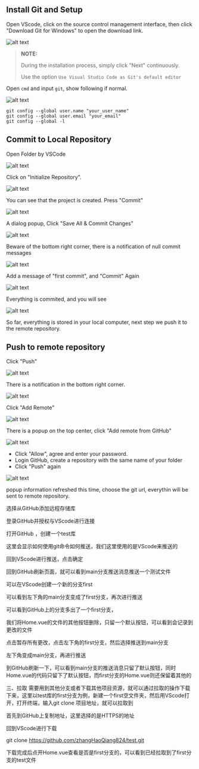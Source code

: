 ## Install Git and Setup
Open VScode, click on the source control management interface, then click "Download Git for Windows" to open the download link.

![alt text](<assets/Managing projects through VScode and GitHub/image-1.png>)

> **NOTE:**
> 
> During the installation process, simply click "Next" continuously.
>
> Use the option `Use Visual Studio Code as Git's default editor`

Open `cmd` and input `git`, show following if normal.

![alt text](<assets/Managing projects through VScode and GitHub/image-4.png>)

``` shell
git config --global user.name "your_user_name"
git config --global user.email "your_email"
git config --global -l
```

## Commit to Local Repository

Open Folder by VSCode

![alt text](<assets/Managing projects through VScode and GitHub/image-3.png>)

Click on "Initialize Repository".

![alt text](<assets/Managing projects through VScode and GitHub/image-5.png>)

You can see that the project is created. Press "Commit"

![alt text](<assets/Managing projects through VScode and GitHub/image-6.png>)

A dialog popup, Click "Save All & Commit Changes"

![alt text](<assets/Managing projects through VScode and GitHub/image-8.png>)

Beware of the bottom right corner, there is a notification of null commit messages

![alt text](<assets/Managing projects through VScode and GitHub/image-9.png>)

Add a message of "first commit", and "Commit" Again

![alt text](<assets/Managing projects through VScode and GitHub/image-10.png>)

Everything is commited, and you will see

![alt text](<assets/Managing projects through VScode and GitHub/image-11.png>)

So far, everything is stored in your local computer, next step we push it to the remote repository.

## Push to remote repository

Click "Push"

![alt text](<assets/Managing projects through VScode and GitHub/image-7.png>)

There is a notification in the bottom right corner.

![alt text](<assets/Managing projects through VScode and GitHub/image-12.png>)

Click "Add Remote"

![alt text](<assets/Managing projects through VScode and GitHub/image-13.png>)

There is a popup on the top center, click "Add remote from GitHub"

![alt text](<assets/Managing projects through VScode and GitHub/image-14.png>)

- Click "Allow", agree and enter your password.
- Login GitHub, create a repository with the same name of your folder
- Click "Push" again

![alt text](<assets/Managing projects through VScode and GitHub/image-16.png>)

popup information refreshed this time, choose the git url, everythin will be sent to remote repository.

选择从GitHub添加远程存储库



登录GitHub并授权与VScode进行连接







打开GitHub ，创建一个test库



这里会显示如何使用git命令如何推送，我们这里使用的是VScode来推送的



回到VScode进行推送，点击确定



回到GitHub刷新页面，就可以看到main分支推送消息推送一个测试文件



 可以在VScode创建一个新的分支first



 可以看到左下角的main分支变成了first分支，再次进行推送



可以看到GitHub上的分支多出了一个first分支，



我们将Home.vue的文件的其他按钮删除，只留一个默认按钮，可以看到会记录到更改的文件





点击暂存所有更改，点击左下角的first分支，然后选择推送到main分支





左下角变成main分支，再进行推送


 到GitHub刷新一下，可以看到main分支的推送消息只留了默认按钮，同时Home.vue的代码只留下了默认按钮，而first分支的Home.vue则还保留着其他的





 三、拉取
 需要用到其他分支或者下载其他项目资源，就可以通过拉取的操作下载下来，这里以test库的first分支为例，新建一个first空文件夹，然后用VScode打开，打开终端，输入git clone 项目地址，就可以拉取到

首先到GitHub上复制地址，这里选择的是HTTPS的地址



回到VScode进行下载

git clone https://github.com/zhangHaoQiang824/test.git


下载完成后点开Home.vue查看是否是first分支的，可以看到已经拉取到了first分支的test文件

